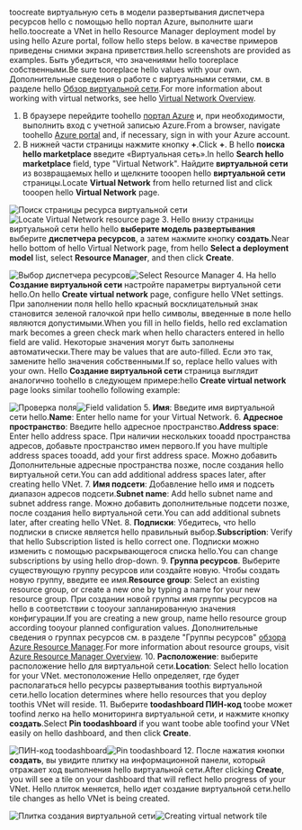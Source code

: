 <span data-ttu-id="9bed3-101">toocreate виртуальную сеть в модели развертывания диспетчера ресурсов hello с помощью hello портал Azure, выполните шаги hello.</span><span class="sxs-lookup"><span data-stu-id="9bed3-101">toocreate a VNet in hello Resource Manager deployment model by using hello Azure portal, follow hello steps below.</span></span> <span data-ttu-id="9bed3-102">в качестве примеров приведены снимки экрана приветствия.</span><span class="sxs-lookup"><span data-stu-id="9bed3-102">hello screenshots are provided as examples.</span></span> <span data-ttu-id="9bed3-103">Быть убедиться, что значениями hello tooreplace собственными.</span><span class="sxs-lookup"><span data-stu-id="9bed3-103">Be sure tooreplace hello values with your own.</span></span> <span data-ttu-id="9bed3-104">Дополнительные сведения о работе с виртуальными сетями, см. в разделе hello [Обзор виртуальной сети](../articles/virtual-network/virtual-networks-overview.md).</span><span class="sxs-lookup"><span data-stu-id="9bed3-104">For more information about working with virtual networks, see hello [Virtual Network Overview](../articles/virtual-network/virtual-networks-overview.md).</span></span>

1. <span data-ttu-id="9bed3-105">В браузере перейдите toohello [портал Azure](http://portal.azure.com) и, при необходимости, выполнить вход с учетной записью Azure.</span><span class="sxs-lookup"><span data-stu-id="9bed3-105">From a browser, navigate toohello [Azure portal](http://portal.azure.com) and, if necessary, sign in with your Azure account.</span></span>
2. <span data-ttu-id="9bed3-106">В нижней части страницы нажмите кнопку **+**.</span><span class="sxs-lookup"><span data-stu-id="9bed3-106">Click **+**.</span></span> <span data-ttu-id="9bed3-107">В hello **поиска hello marketplace** введите «Виртуальная сеть».</span><span class="sxs-lookup"><span data-stu-id="9bed3-107">In hello **Search hello marketplace** field, type "Virtual Network".</span></span> <span data-ttu-id="9bed3-108">Найдите **виртуальной сети** из возвращаемых hello и щелкните tooopen hello **виртуальной сети** страницы.</span><span class="sxs-lookup"><span data-stu-id="9bed3-108">Locate **Virtual Network** from hello returned list and click tooopen hello **Virtual Network** page.</span></span>

  <span data-ttu-id="9bed3-109">![Поиск страницы ресурса виртуальной сети](./media/vpn-gateway-basic-p2s-vnet-rm-portal-include/newvnetportal700.png "Поиск страницы ресурса виртуальной сети")</span><span class="sxs-lookup"><span data-stu-id="9bed3-109">![Locate Virtual Network resource page](./media/vpn-gateway-basic-p2s-vnet-rm-portal-include/newvnetportal700.png "Locate virtual network resource page")</span></span>
3. <span data-ttu-id="9bed3-110">Hello внизу страницы виртуальной сети hello hello **выберите модель развертывания** выберите **диспетчера ресурсов**, а затем нажмите кнопку **создать**.</span><span class="sxs-lookup"><span data-stu-id="9bed3-110">Near hello bottom of hello Virtual Network page, from hello **Select a deployment model** list, select **Resource Manager**, and then click **Create**.</span></span>

  <span data-ttu-id="9bed3-111">![Выбор диспетчера ресурсов](./media/vpn-gateway-basic-p2s-vnet-rm-portal-include/resourcemanager250.png "Выбор диспетчера ресурсов")</span><span class="sxs-lookup"><span data-stu-id="9bed3-111">![Select Resource Manager](./media/vpn-gateway-basic-p2s-vnet-rm-portal-include/resourcemanager250.png "Select Resource Manager")</span></span>
4. <span data-ttu-id="9bed3-112">На hello **Создание виртуальной сети** настройте параметры виртуальной сети hello.</span><span class="sxs-lookup"><span data-stu-id="9bed3-112">On hello **Create virtual network** page, configure hello VNet settings.</span></span> <span data-ttu-id="9bed3-113">При заполнении поля hello hello красный восклицательный знак становится зеленой галочкой при hello символы, введенные в поле hello являются допустимыми.</span><span class="sxs-lookup"><span data-stu-id="9bed3-113">When you fill in hello fields, hello red exclamation mark becomes a green check mark when hello characters entered in hello field are valid.</span></span> <span data-ttu-id="9bed3-114">Некоторые значения могут быть заполнены автоматически.</span><span class="sxs-lookup"><span data-stu-id="9bed3-114">There may be values that are auto-filled.</span></span> <span data-ttu-id="9bed3-115">Если это так, замените hello значения собственными.</span><span class="sxs-lookup"><span data-stu-id="9bed3-115">If so, replace hello values with your own.</span></span> <span data-ttu-id="9bed3-116">Hello **Создание виртуальной сети** страница выглядит аналогично toohello в следующем примере:</span><span class="sxs-lookup"><span data-stu-id="9bed3-116">hello **Create virtual network** page looks similar toohello following example:</span></span>

  <span data-ttu-id="9bed3-117">![Проверка поля](./media/vpn-gateway-basic-p2s-vnet-rm-portal-include/createp2sgvnet.png "Проверка поля")</span><span class="sxs-lookup"><span data-stu-id="9bed3-117">![Field validation](./media/vpn-gateway-basic-p2s-vnet-rm-portal-include/createp2sgvnet.png "Field validation")</span></span>
5. <span data-ttu-id="9bed3-118">**Имя**: Введите имя виртуальной сети hello.</span><span class="sxs-lookup"><span data-stu-id="9bed3-118">**Name**: Enter hello name for your Virtual Network.</span></span>
6. <span data-ttu-id="9bed3-119">**Адресное пространство**: Введите hello адресное пространство.</span><span class="sxs-lookup"><span data-stu-id="9bed3-119">**Address space**: Enter hello address space.</span></span> <span data-ttu-id="9bed3-120">При наличии нескольких tooadd пространства адресов, добавьте пространство имен первого.</span><span class="sxs-lookup"><span data-stu-id="9bed3-120">If you have multiple address spaces tooadd, add your first address space.</span></span> <span data-ttu-id="9bed3-121">Можно добавить Дополнительные адресные пространства позже, после создания hello виртуальной сети.</span><span class="sxs-lookup"><span data-stu-id="9bed3-121">You can add additional address spaces later, after creating hello VNet.</span></span>
7. <span data-ttu-id="9bed3-122">**Имя подсети**: Добавление hello имя и подсеть диапазон адресов подсети.</span><span class="sxs-lookup"><span data-stu-id="9bed3-122">**Subnet name**: Add hello subnet name and subnet address range.</span></span> <span data-ttu-id="9bed3-123">Можно добавить дополнительные подсети позже, после создания hello виртуальной сети.</span><span class="sxs-lookup"><span data-stu-id="9bed3-123">You can add additional subnets later, after creating hello VNet.</span></span>
8. <span data-ttu-id="9bed3-124">**Подписки**: Убедитесь, что hello подписки в списке является hello правильный выбор.</span><span class="sxs-lookup"><span data-stu-id="9bed3-124">**Subscription**: Verify that hello Subscription listed is hello correct one.</span></span> <span data-ttu-id="9bed3-125">Подписки можно изменить с помощью раскрывающегося списка hello.</span><span class="sxs-lookup"><span data-stu-id="9bed3-125">You can change subscriptions by using hello drop-down.</span></span>
9. <span data-ttu-id="9bed3-126">**Группа ресурсов**. Выберите существующую группу ресурсов или создайте новую. Чтобы создать новую группу, введите ее имя.</span><span class="sxs-lookup"><span data-stu-id="9bed3-126">**Resource group**: Select an existing resource group, or create a new one by typing a name for your new resource group.</span></span> <span data-ttu-id="9bed3-127">При создании новой группы имя группы ресурсов на hello в соответствии с tooyour запланированную значения конфигурации.</span><span class="sxs-lookup"><span data-stu-id="9bed3-127">If you are creating a new group, name hello resource group according tooyour planned configuration values.</span></span> <span data-ttu-id="9bed3-128">Дополнительные сведения о группах ресурсов см. в разделе "Группы ресурсов" [обзора Azure Resource Manager](../articles/azure-resource-manager/resource-group-overview.md#resource-groups).</span><span class="sxs-lookup"><span data-stu-id="9bed3-128">For more information about resource groups, visit [Azure Resource Manager Overview](../articles/azure-resource-manager/resource-group-overview.md#resource-groups).</span></span>
10. <span data-ttu-id="9bed3-129">**Расположение**: выберите расположение hello для виртуальной сети.</span><span class="sxs-lookup"><span data-stu-id="9bed3-129">**Location**: Select hello location for your VNet.</span></span> <span data-ttu-id="9bed3-130">местоположение Hello определяет, где будет располагаться hello ресурсы развертывания toothis виртуальной сети.</span><span class="sxs-lookup"><span data-stu-id="9bed3-130">hello location determines where hello resources that you deploy toothis VNet will reside.</span></span>
11. <span data-ttu-id="9bed3-131">Выберите **toodashboard ПИН-код** toobe может toofind легко на hello мониторинга виртуальной сети, и нажмите кнопку **создать**.</span><span class="sxs-lookup"><span data-stu-id="9bed3-131">Select **Pin toodashboard** if you want toobe able toofind your VNet easily on hello dashboard, and then click **Create**.</span></span>

 <span data-ttu-id="9bed3-132">![ПИН-код toodashboard](./media/vpn-gateway-basic-p2s-vnet-rm-portal-include/pintodashboard150.png "toodashboard ПИН-кода")</span><span class="sxs-lookup"><span data-stu-id="9bed3-132">![Pin toodashboard](./media/vpn-gateway-basic-p2s-vnet-rm-portal-include/pintodashboard150.png "pin toodashboard")</span></span>
12. <span data-ttu-id="9bed3-133">После нажатия кнопки **создать**, вы увидите плитку на информационной панели, который отражает ход выполнения hello виртуальной сети.</span><span class="sxs-lookup"><span data-stu-id="9bed3-133">After clicking **Create**, you will see a tile on your dashboard that will reflect hello progress of your VNet.</span></span> <span data-ttu-id="9bed3-134">Hello плиток меняется, hello идет создание виртуальной сети.</span><span class="sxs-lookup"><span data-stu-id="9bed3-134">hello tile changes as hello VNet is being created.</span></span>

  <span data-ttu-id="9bed3-135">![Плитка создания виртуальной сети](./media/vpn-gateway-basic-p2s-vnet-rm-portal-include/deploying150.png "Плитка создания виртуальной сети")</span><span class="sxs-lookup"><span data-stu-id="9bed3-135">![Creating virtual network tile](./media/vpn-gateway-basic-p2s-vnet-rm-portal-include/deploying150.png "Creating virtual network tile")</span></span>